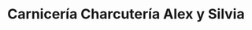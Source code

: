 ---
title: "Carnicería Charcutería Alex y Silvia"
url: /xirivella/carniceria-charcuteria-alex-y-silvia/
shop: carnicero
---
